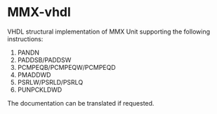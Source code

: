 # MMX-vhdl
VHDL structural implementation of MMX Unit supporting the following instructions:
1. PANDN
2. PADDSB/PADDSW
3. PCMPEQB/PCMPEQW/PCMPEQD
4. PMADDWD
5. PSRLW/PSRLD/PSRLQ
6. PUNPCKLDWD

The documentation can be translated if requested.
